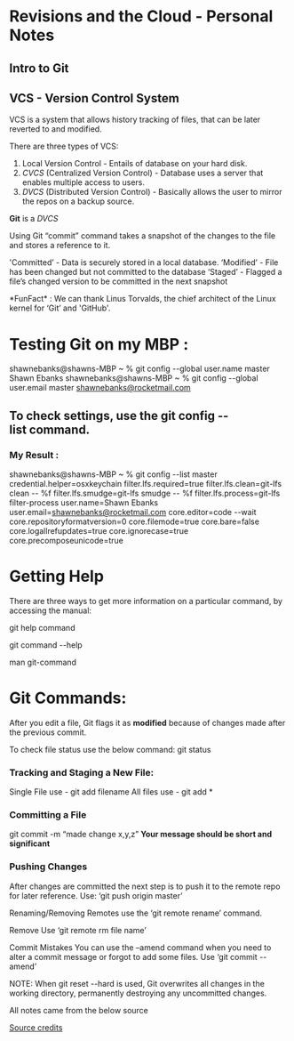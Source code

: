 # Revisions and the Cloud - Personal Notes

## Intro to **Git**

## VCS - Version Control System

VCS is a system that allows history tracking of files, that can be later reverted to and modified.

There are three types of VCS:

1. Local Version Control - Entails of database on your hard disk.
2. _CVCS_ (Centralized Version Control) - Database uses a server that enables multiple access to users.
3. _DVCS_ (Distributed Version Control) - Basically allows the user to mirror the repos on a backup source.

**Git** is a _DVCS_

Using Git “commit” command takes a snapshot of the changes to the file and stores a reference to it.

'Committed’ - Data is securely stored in a local database.
‘Modified’ - File has been changed but not committed to the database
‘Staged’ - Flagged a file’s changed version to be committed in the next snapshot

\*FunFact\* : We can thank Linus Torvalds, the chief architect of the Linux kernel for ‘Git’ and 'GitHub'.

# Testing Git on my MBP :

shawnebanks@shawns-MBP ~ % git config --global user.name master
Shawn Ebanks
shawnebanks@shawns-MBP ~ % git config --global user.email master
shawnebanks@rocketmail.com

## To check settings, use the git config --list command.

### My Result :

shawnebanks@shawns-MBP ~ % git config --list master
credential.helper=osxkeychain
filter.lfs.required=true
filter.lfs.clean=git-lfs clean -- %f
filter.lfs.smudge=git-lfs smudge -- %f
filter.lfs.process=git-lfs filter-process
user.name=Shawn Ebanks
user.email=shawnebanks@rocketmail.com
core.editor=code --wait
core.repositoryformatversion=0
core.filemode=true
core.bare=false
core.logallrefupdates=true
core.ignorecase=true
core.precomposeunicode=true

# Getting Help

There are three ways to get more information on a particular command, by accessing the manual:

git help command

git command --help

man git-command

# Git Commands:

After you edit a file, Git flags it as **modified** because of changes made after the previous commit.

To check file status use the below command:
git status

### Tracking and Staging a New File:

Single File use - git add filename
All files use - git add \*

### Committing a File

git commit -m “made change x,y,z”
**Your message should be short and significant**

### Pushing Changes

After changes are committed the next step is to push it to the remote repo for later reference.
Use: ‘git push origin master’

Renaming/Removing Remotes
use the ‘git remote rename’ command.

Remove
Use ‘git remote rm file name’

Commit Mistakes
You can use the –amend command when you need to alter a commit message or forgot to add some files.
Use ‘git commit --amend’

NOTE: When git reset --hard is used, Git overwrites all changes in the working directory, permanently destroying any uncommitted changes.

All notes came from the below source

[Source credits](https://blog.udemy.com/git-tutorial-a-comprehensive-guide/#7_2)
